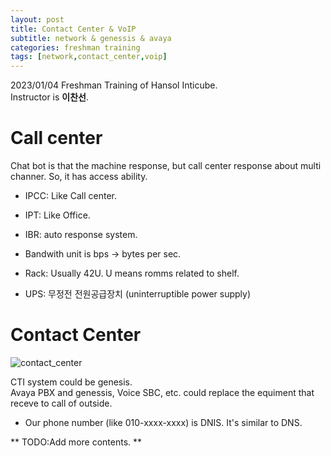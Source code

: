 ```yaml
---
layout: post
title: Contact Center & VoIP
subtitle: network & genessis & avaya
categories: freshman training
tags: [network,contact_center,voip]
---
```


2023/01/04 Freshman Training of Hansol Inticube.  
Instructor is **이찬선**.  

# Call center  

Chat bot is that the machine response, but call center response about multi channer. So, it has access ability.  

* IPCC: Like Call center.  
* IPT: Like Office.  

* IBR: auto response system.  
* Bandwith unit is bps -> bytes per sec.  

* Rack: Usually 42U. U means romms related to shelf.  

* UPS: 무정전 전원공급장치  (uninterruptible power supply)  
  
# Contact Center  
  
![contact_center](https://user-images.githubusercontent.com/46213631/210913797-8934b677-1fdb-44b4-8abd-5089ccd0eb3f.jpeg)  
  
CTI system could be genesis.  
Avaya PBX and genessis, Voice SBC, etc. could replace the equiment that receve to call of outside.  
  
* Our phone number (like 010-xxxx-xxxx) is DNIS. It's similar to DNS.  
  
** TODO:Add more contents. **
